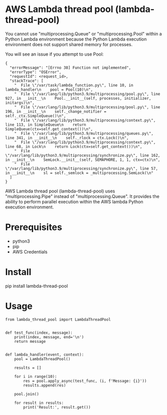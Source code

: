 # AWS Lambda thread pool (lambda-thread-pool)

You cannot use "multiprocessing.Queue" or "multiprocessing.Pool" within a Python Lambda environment because the Python Lambda execution environment does not support shared memory for processes.

You will see an issue if you attempt to use Pool:

```
{
  "errorMessage": "[Errno 38] Function not implemented",
  "errorType": "OSError",
  "requestId": <request_id>,
  "stackTrace": [
    "  File \"/var/task/lambda_function.py\", line 10, in lambda_handler\n    pool = Pool(10)\n",
    "  File \"/var/lang/lib/python3.9/multiprocessing/pool.py\", line 927, in __init__\n    Pool.__init__(self, processes, initializer, initargs)\n",
    "  File \"/var/lang/lib/python3.9/multiprocessing/pool.py\", line 196, in __init__\n    self._change_notifier = self._ctx.SimpleQueue()\n",
    "  File \"/var/lang/lib/python3.9/multiprocessing/context.py\", line 113, in SimpleQueue\n    return SimpleQueue(ctx=self.get_context())\n",
    "  File \"/var/lang/lib/python3.9/multiprocessing/queues.py\", line 341, in __init__\n    self._rlock = ctx.Lock()\n",
    "  File \"/var/lang/lib/python3.9/multiprocessing/context.py\", line 68, in Lock\n    return Lock(ctx=self.get_context())\n",
    "  File \"/var/lang/lib/python3.9/multiprocessing/synchronize.py\", line 162, in __init__\n    SemLock.__init__(self, SEMAPHORE, 1, 1, ctx=ctx)\n",
    "  File \"/var/lang/lib/python3.9/multiprocessing/synchronize.py\", line 57, in __init__\n    sl = self._semlock = _multiprocessing.SemLock(\n"
  ]
}
```

AWS Lambda thread pool (lambda-thread-pool) uses "multiprocessing.Pipe" instead of "multiprocessing.Queue". It provides the ability to perform parallel execution within the AWS lambda Python execution environment.

# Prerequisites
* python3
* pip
* AWS Credentials

# Install
pip install lambda-thread-pool

# Usage

```
from lambda_thread_pool import LambdaThreadPool


def test_func(index, message):
    print(index, message, end='\n')
    return message


def lambda_handler(event, context):
    pool = LambdaThreadPool()

    results = []

    for i in range(10):
        res = pool.apply_async(test_func, (i, f'Message: {i}'))
        results.append(res)

    pool.join()

    for result in results:
        print('Result:', result.get())

```
